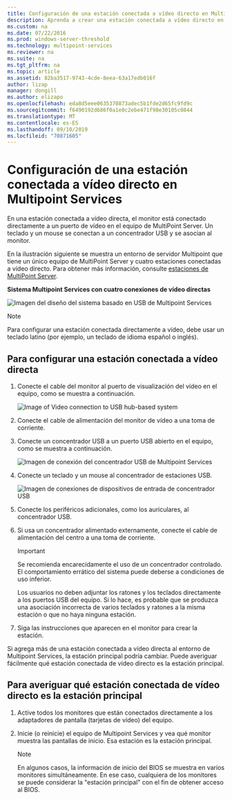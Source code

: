 ```yaml
---
title: Configuración de una estación conectada a vídeo directo en Multipoint Services
description: Aprenda a crear una estación conectada a vídeo directo en Multipoint Services
ms.custom: na
ms.date: 07/22/2016
ms.prod: windows-server-threshold
ms.technology: multipoint-services
ms.reviewer: na
ms.suite: na
ms.tgt_pltfrm: na
ms.topic: article
ms.assetid: 82ba3517-9743-4cde-8eea-63a17edb016f
author: lizap
manager: dongill
ms.author: elizapo
ms.openlocfilehash: eda8d5eee0635370873adec5b1fde2d65fc9fd9c
ms.sourcegitcommit: f6490192d686f0a1e0c2ebe471f98e30105c0844
ms.translationtype: MT
ms.contentlocale: es-ES
ms.lasthandoff: 09/10/2019
ms.locfileid: "70871605"
---
```

# <a name="set-up-a-direct-video-connected-station-in-multipoint-services"></a>Configuración de una estación conectada a vídeo directo en Multipoint Services
En una estación conectada a vídeo directa, el monitor está conectado directamente a un puerto de vídeo en el equipo de MultiPoint Server. Un teclado y un mouse se conectan a un concentrador USB y se asocian al monitor.  
  
En la ilustración siguiente se muestra un entorno de servidor Multipoint que tiene un único equipo de MultiPoint Server y cuatro estaciones conectadas a vídeo directo. Para obtener más información, consulte [estaciones de MultiPoint Server](MultiPoint-services-Stations.md).  
  
**Sistema Multipoint Services con cuatro conexiones de vídeo directas**  
  
![Imagen del diseño del sistema basado en USB de Multipoint Services](./media/WMSMultiPointServerUSBSystemLayout.gif)  
  
> [!NOTE]  
> Para configurar una estación conectada directamente a vídeo, debe usar un teclado latino (por ejemplo, un teclado de idioma español o inglés).  
  
## <a name="to-set-up-a-direct-video-connected-station"></a>Para configurar una estación conectada a vídeo directa  
  
1.  Conecte el cable del monitor al puerto de visualización del vídeo en el equipo, como se muestra a continuación.  
  
    ![Image of Video connection to USB hub-based system](./media/WMSVideoConnection.gif) 
  
2.  Conecte el cable de alimentación del monitor de vídeo a una toma de corriente.  
  
3.  Conecte un concentrador USB a un puerto USB abierto en el equipo, como se muestra a continuación.  
  
    ![Imagen de conexión del concentrador USB de Multipoint Services](./media/WMSUSBHubConnection.gif)  
  
4.  Conecte un teclado y un mouse al concentrador de estaciones USB.  
  
    ![Imagen de conexiones de dispositivos de entrada de concentrador USB](./media/WMSUSBDeviceConnection.gif)  
  
5.  Conecte los periféricos adicionales, como los auriculares, al concentrador USB.  
  
6.  Si usa un concentrador alimentado externamente, conecte el cable de alimentación del centro a una toma de corriente.  
  
    > [!IMPORTANT]  
    > Se recomienda encarecidamente el uso de un concentrador controlado. El comportamiento errático del sistema puede deberse a condiciones de uso inferior.  
    >   
    > Los usuarios no deben adjuntar los ratones y los teclados directamente a los puertos USB del equipo. Si lo hace, es probable que se produzca una asociación incorrecta de varios teclados y ratones a la misma estación o que no haya ninguna estación.  
  
7.  Siga las instrucciones que aparecen en el monitor para crear la estación.  
  
Si agrega más de una estación conectada a vídeo directa al entorno de Multipoint Services, la estación principal podría cambiar. Puede averiguar fácilmente qué estación conectada de vídeo directo es la estación principal.  
  
## <a name="to-find-out-which-direct-video-connected-station-is-the-primary-station"></a>Para averiguar qué estación conectada de vídeo directo es la estación principal  
  
1.  Active todos los monitores que están conectados directamente a los adaptadores de pantalla (tarjetas de vídeo) del equipo.  
  
2.  Inicie (o reinicie) el equipo de Multipoint Services y vea qué monitor muestra las pantallas de inicio. Esa estación es la estación principal.  
  
    > [!NOTE]  
    > En algunos casos, la información de inicio del BIOS se muestra en varios monitores simultáneamente. En ese caso, cualquiera de los monitores se puede considerar la "estación principal" con el fin de obtener acceso al BIOS.